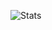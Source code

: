 ![Stats](https://github-readme-stats.vercel.app/api?username=begaonnuri&hide=stars,contribs&count_private=true&show_icons=true&theme=react)
